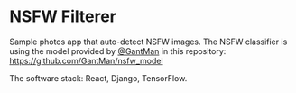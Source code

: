 NSFW Filterer
=============

Sample photos app that auto-detect NSFW images. The NSFW classifier is using the model provided 
by <a href="https://github.com/GantMan">@GantMan</a> in this repository: https://github.com/GantMan/nsfw_model

The software stack: React, Django, TensorFlow.

